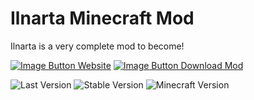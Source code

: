 # Ilnarta Minecraft Mod
Ilnarta is a very complete mod to become!

[![Image Button Website](https://img.shields.io/website?down_color=red&down_message=OFFLINE&style=for-the-badge&up_color=blue&up_message=ONLINE&url=https%3A%2F%2Filnarta.github.io&logo=FirefoxBrowser&logoColor=blue)](https://ilnarta.github.io)    [![Image Button Download Mod](https://img.shields.io/badge/Forge-DOWNLOAD-orange?style=for-the-badge&logo=CurseForge&logoColor=orange)](https://www.curseforge.com/minecraft/mc-mods/ilnarta)

![Last Version](https://img.shields.io/badge/Last%20version-V%200.14B-blue) ![Stable Version](https://img.shields.io/badge/Stable%20version-V%200.13-green) ![Minecraft Version](https://img.shields.io/badge/Minecraft%20version-1.17.1-important)


<!--
**Ilnarta/ilnarta** is a ✨ _special_ ✨ repository because its `README.md` (this file) appears on your GitHub profile.

Here are some ideas to get you started:

- 🔭 I’m currently working on ...
- 🌱 I’m currently learning ...
- 👯 I’m looking to collaborate on ...
- 🤔 I’m looking for help with ...
- 💬 Ask me about ...
- 📫 How to reach me: ...
- 😄 Pronouns: ...
- ⚡ Fun fact: ...
-->
